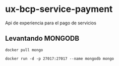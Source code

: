 # ux-bcp-service-payment
Api de experiencia para el pago de servicios

## Levantando MONGODB

`docker pull mongo`

`docker run -d -p 27017:27017 --name mongodb mongo`
